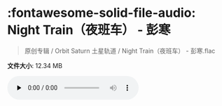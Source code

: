 # :fontawesome-solid-file-audio: Night Train（夜班车） - 彭寒

> 原创专辑 / Orbit Saturn 土星轨道 / Night Train（夜班车） - 彭寒.flac

**文件大小**: 12.34 MB

<audio preload="none" controls><source src="https://file.hsyhx.top/原创专辑/Orbit_Saturn_土星轨道/Night Train（夜班车） - 彭寒.flac" type="audio/mpeg">您的浏览器不支持此音频格式</audio>